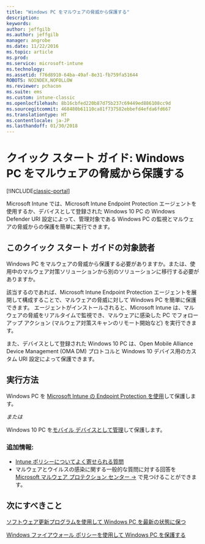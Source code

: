 ```yaml
---
title: "Windows PC をマルウェアの脅威から保護する"
description: 
keywords: 
author: jeffgilb
ms.author: jeffgilb
manager: angrobe
ms.date: 11/22/2016
ms.topic: article
ms.prod: 
ms.service: microsoft-intune
ms.technology: 
ms.assetid: f76d8910-64ba-49af-8e31-fb759fa51644
ROBOTS: NOINDEX,NOFOLLOW
ms.reviewer: pchacon
ms.suite: ems
ms.custom: intune-classic
ms.openlocfilehash: 8b16cbfed220b87d75b237c69449ed886108cc9d
ms.sourcegitcommit: 468480b61110ca81f737582ebbefd4efda6fd667
ms.translationtype: HT
ms.contentlocale: ja-JP
ms.lasthandoff: 01/30/2018
---
```

# <a name="quick-start-guide-protect-windows-pcs-against-malware-threats"></a>クイック スタート ガイド: Windows PC をマルウェアの脅威から保護する

[!INCLUDE[classic-portal](../includes/classic-portal.md)]

Microsoft Intune では、Microsoft Intune Endpoint Protection エージェントを使用するか、デバイスとして登録された Windows 10 PC の Windows Defender URI 設定によって、管理対象である Windows PC の監視とマルウェアの脅威からの保護を簡単に実行できます。

## <a name="is-this-quick-start-guide-right-for-me"></a>このクイック スタート ガイドの対象読者
Windows PC をマルウェアの脅威から保護する必要がありますか。または、使用中のマルウェア対策ソリューションから別のソリューションに移行する必要がありますか。

該当するのであれば、Microsoft Intune Endpoint Protection エージェントを展開して構成することで、マルウェアの脅威に対して Windows PC を簡単に保護できます。 エージェントがインストールされると、Microsoft Intune は、マルウェアの脅威をリアルタイムで監視でき、マルウェアに感染した PC でフォローアップ アクション (マルウェア対策スキャンのリモート開始など) を実行できます。

また、デバイスとして登録された Windows 10 PC は、Open Mobile Alliance Device Management (OMA DM) プロトコルと Windows 10 デバイス用のカスタム URI 設定によって保護できます。

## <a name="how-do-i-do-it"></a>実行方法
Windows PC を [Microsoft Intune の Endpoint Protection を使用](/intune-classic/deploy-use/help-secure-windows-pcs-with-endpoint-protection-for-microsoft-intune)して保護します。

*または* 

Windows 10 PC を[モバイル デバイスとして管理](/intune-classic/deploy-use/windows-10-policy-settings-in-microsoft-intune)して保護します。


### <a name="additional-information"></a>追加情報:
- [Intune ポリシーについてよく寄せられる質問](/intune-classic/deploy-use/manage-settings-and-features-on-your-devices-with-microsoft-intune-policies#frequently-asked-questions-about-intune-policies)
- マルウェアとウイルスの感染に関する一般的な質問に対する回答を <a href="https://www.microsoft.com/security/portal/mmpc/" target="_blank">Microsoft マルウェア プロテクション センター &rarr;</a> で見つけることができます。


## <a name="what-should-i-do-next"></a>次にすべきこと
[ソフトウェア更新プログラムを使用して Windows PC を最新の状態に保つ](/intune-classic/deploy-use/keep-windows-pcs-up-to-date-with-software-updates-in-microsoft-intune)

[Windows ファイアウォール ポリシーを使用して Windows PC を保護する](/intune-classic/deploy-use/help-protect-windows-pcs-using-windows-firewall-policies-in-microsoft-intune)
